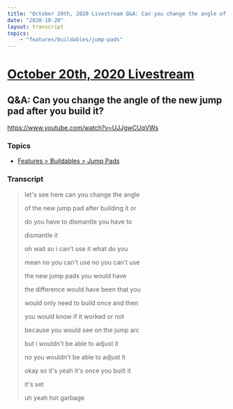 ```yaml
---
title: "October 20th, 2020 Livestream Q&A: Can you change the angle of the new jump pad after you build it?"
date: "2020-10-20"
layout: transcript
topics:
    - "features/buildables/jump-pads"
---
```

# [October 20th, 2020 Livestream](../2020-10-20.md)
## Q&A: Can you change the angle of the new jump pad after you build it?
https://www.youtube.com/watch?v=UJJgwCUqVWs

### Topics
* [Features > Buildables > Jump Pads](../topics/features/buildables/jump-pads.md)

### Transcript

> let's see here can you change the angle
>
> of the new jump pad after building it or
>
> do you have to dismantle you have to
>
> dismantle it
>
> oh wait so i can't use it what do you
>
> mean no you can't use no you can't use
>
> the new jump pads you would have
>
> the difference would have been that you
>
> would only need to build once and then
>
> you would know if it worked or not
>
> because you would see on the jump arc
>
> but i wouldn't be able to adjust it
>
> no you wouldn't be able to adjust it
>
> okay so it's yeah it's once you built it
>
> it's set
>
> uh yeah hot garbage
